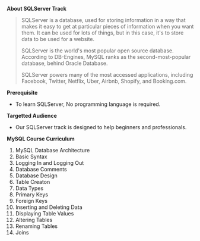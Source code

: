 <b>About SQLServer Track</b>

> SQLServer is a database, used for storing information in a way that makes it easy to get at particular pieces of information when you want them. It can be used for lots of things, but in this case, it's to store data to be used for a website.
>
> SQLServer is the world's most popular open source database. According to DB-Engines, MySQL ranks as the second-most-popular database, behind Oracle Database. 
>
>SQLServer powers many of the most accessed applications, including Facebook, Twitter, Netflix, Uber, Airbnb, Shopify, and Booking.com.


<b>Prerequisite</b>

- To learn SQLServer, No programming language is required.

<b>Targetted Audience </b>

- Our SQLServer track is designed to help beginners and professionals.

<b>MySQL Course Curriculum</b>
<ol>
<li> MySQL Database Architecture </li>
<li> Basic Syntax </li>
<li> Logging In and Logging Out </li>
<li> Database Comments </li>
<li> Database Design </li>
<li> Table Creaton </li>
<li> Data Types </li>
<li> Primary Keys </li>
<li> Foreign Keys </li>
<li> Inserting and Deleting Data </li>
<li> Displaying Table Values </li>
<li> Altering Tables </li>
<li> Renaming Tables </li>
<li> Joins </li>
<ol>


